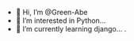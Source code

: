 - 👋 Hi, I’m @Green-Abe
- 👀 I’m interested in Python...
- 🌱 I’m currently learning django...
.

<!---
Green-Abe/Green-Abe is a ✨ special ✨ repository because its `README.md` (this file) appears on your GitHub profile.
You can click the Preview link to take a look at your changes.
--->
